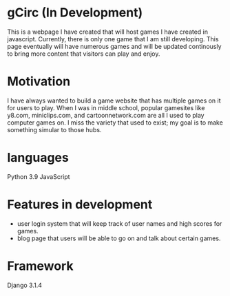 # gCirc (In Development)

This is a webpage I have created that will host games I have created in javascript. Currently, there is only one game that I am still developing. This page eventually will have numerous games and will be updated continously to bring more content that visitors can play and enjoy. 

# Motivation

I have always wanted to build a game website that has multiple games on it for users to play. When I was in middle school, popular gamesites like y8.com, miniclips.com, and cartoonnetwork.com are all I used to play computer games on. I miss the variety that used to exist; my goal is to make something simular to those hubs. 

# languages
Python 3.9
JavaScript 


# Features in development
- user login system that will keep track of user names and high scores for games. 
- blog page that users will be able to go on and talk about certain games. 

# Framework
Django 3.1.4

